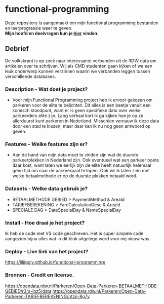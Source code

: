 # functional-programming
Deze repository is aangemaakt om mijn functional programming bestanden en leerprogressie weer te geven.<br>
**Mijn hoofd en deelvragen kun je [hier](https://github.com/LilJiggly/functional-programming/wiki) vinden.**

## Debrief 

De volkskrant is op zoek naar interessante verbanden uit de RDW data om artikelen over te schrijven. Wij als CMD studenten gaan kijken of we een leuk onderwerp kunnen verzinnen waarin we verbanden leggen tussen verschillende databases.

### Description - Wat doet je project?

- Voor mijn Functional Programming project heb ik ervoor gekozen om parkeren voor de elite te belichten. Dit alles is een beetje vanuit een komisch standpunt, want er is geen specifieke data over welke parkeerders elite zijn. Lang verhaal kort ik ga kijken hoe je op ze allerduurst kunt parkeren in Nederland. Misschien vernauw ik deze data door een stad te kiezen, maar daar kan ik nu nog geen antwoord op geven.

### Features - Welke features zijn er?

- Aan de hand van mijn data moet te vinden zijn wat de duurste parkeerplekken in Nederland zijn. Ook eventueel wat een parkeer boete daar kost, want laten we eerlijk zijn de elite heeft natuurlijk helemaal geen tijd om naar de parkeerpaal te lopen. Ook wil ik laten zien met welke betaalmethode er op de duurste plekken betaald word. 

### Datasets - Welke data gebruik je?

- BETAALMETHODE GEBIED > PaymentMethod & AreaId
- TARIEFBEREKENING > FareCalculationDesc & AreaId
- SPECIALE DAG > DateSpecialDay & NameSpecialDay

### Install - Hoe draai je het project? 

Ik heb de code met VS code geschreven. Het is super simpele code aangezien bijna alles wat in dit blok uitgelegd werd voor mij nieuw was.

### Deploy - Live link van het project?

https://liljiggly.github.io/functional-programming/

### Bronnen - Credit en license.

https://opendata.rdw.nl/Parkeren/Open-Data-Parkeren-BETAALMETHODE-GEBIED/r3rs-ibz5/data
https://opendata.rdw.nl/Parkeren/Open-Data-Parkeren-TARIEFBEREKENING/nfzq-8g7y




 
